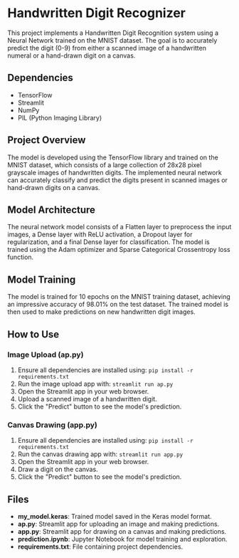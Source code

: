 # Handwritten Digit Recognizer

This project implements a Handwritten Digit Recognition system using a Neural Network trained on the MNIST dataset. The goal is to accurately predict the digit (0-9) from either a scanned image of a handwritten numeral or a hand-drawn digit on a canvas.

## Dependencies

- TensorFlow
- Streamlit
- NumPy
- PIL (Python Imaging Library)

## Project Overview

The model is developed using the TensorFlow library and trained on the MNIST dataset, which consists of a large collection of 28x28 pixel grayscale images of handwritten digits. The implemented neural network can accurately classify and predict the digits present in scanned images or hand-drawn digits on a canvas.

## Model Architecture

The neural network model consists of a Flatten layer to preprocess the input images, a Dense layer with ReLU activation, a Dropout layer for regularization, and a final Dense layer for classification. The model is trained using the Adam optimizer and Sparse Categorical Crossentropy loss function.

## Model Training

The model is trained for 10 epochs on the MNIST training dataset, achieving an impressive accuracy of 98.01% on the test dataset. The trained model is then used to make predictions on new handwritten digit images.

## How to Use

### Image Upload (ap.py)

1. Ensure all dependencies are installed using: `pip install -r requirements.txt`
2. Run the image upload app with: `streamlit run ap.py`
3. Open the Streamlit app in your web browser.
4. Upload a scanned image of a handwritten digit.
5. Click the "Predict" button to see the model's prediction.

### Canvas Drawing (app.py)

1. Ensure all dependencies are installed using: `pip install -r requirements.txt`
2. Run the canvas drawing app with: `streamlit run app.py`
3. Open the Streamlit app in your web browser.
4. Draw a digit on the canvas.
5. Click the "Predict" button to see the model's prediction.

## Files

- **my_model.keras**: Trained model saved in the Keras model format.
- **ap.py**: Streamlit app for uploading an image and making predictions.
- **app.py**: Streamlit app for drawing on a canvas and making predictions.
- **prediction.ipynb**: Jupyter Notebook for model training and exploration.
- **requirements.txt**: File containing project dependencies.

